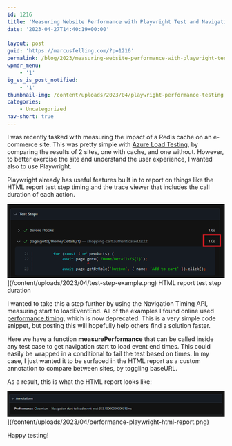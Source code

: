 ```yaml
---
id: 1216
title: 'Measuring Website Performance with Playwright Test and Navigation Timing API'
date: '2023-04-27T14:40:19+00:00'

layout: post
guid: 'https://marcusfelling.com/?p=1216'
permalink: /blog/2023/measuring-website-performance-with-playwright-test-and-navigation-timing-api/
wpmdr_menu:
    - '1'
ig_es_is_post_notified:
    - '1'
thumbnail-img: /content/uploads/2023/04/playwright-performance-testing.jpg
categories:
    - Uncategorized
nav-short: true
---
```



I was recently tasked with measuring the impact of a Redis cache on an e-commerce site. This was pretty simple with [Azure Load Testing](https://azure.microsoft.com/en-us/products/load-testing/), by comparing the results of 2 sites, one with cache, and one without. However, to better exercise the site and understand the user experience, I wanted also to use Playwright.

Playwright already has useful features built in to report on things like the HTML report test step timing and the trace viewer that includes the call duration of each action.

![](/content/uploads/2023/04/test-step-example.png)](/content/uploads/2023/04/test-step-example.png)
HTML report test step duration

I wanted to take this a step further by using the Navigation Timing API, measuring start to loadEventEnd. All of the examples I found online used [performance.timing](https://developer.mozilla.org/en-US/docs/Web/API/Performance/timing), which is now deprecated. This is a very simple code snippet, but posting this will hopefully help others find a solution faster.

Here we have a function **measurePerformance** that can be called inside any test case to get navigation start to load event end times. This could easily be wrapped in a conditional to fail the test based on times. In my case, I just wanted it to be surfaced in the HTML report as a custom annotation to compare between sites, by toggling baseURL.

<script src="https://gist.github.com/MarcusFelling/88f8ddde9941ec1cef19667892dbe2d0.js"></script>As a result, this is what the HTML report looks like:

![](/content/uploads/2023/04/performance-playwright-html-report.png)](/content/uploads/2023/04/performance-playwright-html-report.png)

Happy testing!